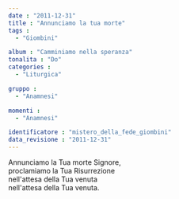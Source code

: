 ```yaml
---
date : "2011-12-31"
title : "Annunciamo la tua morte"
tags : 
  - "Giombini"

album : "Camminiamo nella speranza"
tonalita : "Do"
categories : 
  - "Liturgica"

gruppo : 
  - "Anamnesi"

momenti : 
  - "Anamnesi"

identificatore : "mistero_della_fede_giombini"
data_revisione : "2011-12-31"
---
```

  
  
  
  
Annunciamo la Tua morte Signore,  
proclamiamo la Tua Risurrezione    
nell'attesa della Tua venuta    
nell'attesa della Tua venuta.  
  
  
  
